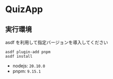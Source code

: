 # QuizApp

## 実行環境

asdf を利用して指定バージョンを導入してください

```
asdf plugin-add pnpm
asdf install
```

- nodejs: `20.10.0`
- pnpm: `9.15.1`
